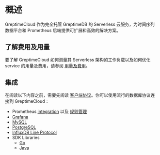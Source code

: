 # 概述

GreptimeCloud 作为完全托管 GreptimeDB 的 Serverless 云服务，为时间序列数据平台和 Prometheus 后端提供可扩展和高效的解决方案。

## 了解费用及用量

要了解 GreptimeCloud 如何测量其 Serverless 架构的工作负载以及如何优化 service 的用量及费用，请参阅 [用量及费用](./usage-&-billing/overview.md)。

## 集成

在阅读以下内容之前，需要先阅读 [客户端协议](/user-guide/clients/overview.md)。你可以使用流行的数据库协议连接到 GreptimeCloud：

- Prometheus [integration](./integrations/prometheus/quick-setup.md) 以及 [规则管理](./integrations/prometheus/rule-management.md)
- [Grafana](./integrations/grafana.md)
- [MySQL](./integrations/mysql.md)
- [PostgreSQL](./integrations/postgresql.md)
- [InfluxDB Line Protocol](./integrations/influxdb.md)
- SDK Libraries
  - [Go](./integrations/sdk-libraries/go.md)
  - [Java](./integrations/sdk-libraries/java.md)
